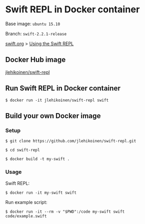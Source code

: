 Swift REPL in Docker container
==============================

Base image: `ubuntu 15.10`

Branch: `swift-2.2.1-release`

[swift.org](https://swift.org) > [Using the Swift REPL](https://swift.org/getting-started/#using-the-repl)

## Docker Hub image

[jlehikoinen/swift-repl](https://hub.docker.com/r/jlehikoinen/swift-repl/)

## Run Swift REPL in Docker container

`$ docker run -it jlehikoinen/swift-repl swift`

## Build your own Docker image

### Setup

`$ git clone https://github.com/jlehikoinen/swift-repl.git`

`$ cd swift-repl`

`$ docker build -t my-swift .`

### Usage

Swift REPL:

`$ docker run -it my-swift swift`

Run example script:

`$ docker run -it --rm -v "$PWD":/code my-swift swift code/example.swift`
